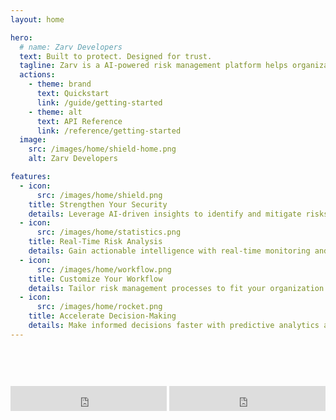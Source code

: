 ```yaml
---
layout: home

hero:
  # name: Zarv Developers
  text: Built to protect. Designed for trust.
  tagline: Zarv is a AI-powered risk management platform helps organizations to identify, assess, and mitigate risks in real-time.
  actions:
    - theme: brand
      text: Quickstart
      link: /guide/getting-started
    - theme: alt
      text: API Reference
      link: /reference/getting-started
  image:
    src: /images/home/shield-home.png
    alt: Zarv Developers

features:
  - icon:
      src: /images/home/shield.png
    title: Strengthen Your Security
    details: Leverage AI-driven insights to identify and mitigate risks before they become threats.
  - icon:
      src: /images/home/statistics.png
    title: Real-Time Risk Analysis
    details: Gain actionable intelligence with real-time monitoring and comprehensive risk assessments.
  - icon: 
      src: /images/home/workflow.png
    title: Customize Your Workflow
    details: Tailor risk management processes to fit your organization's unique needs and objectives.
  - icon:
      src: /images/home/rocket.png
    title: Accelerate Decision-Making
    details: Make informed decisions faster with predictive analytics and automated risk prioritization.
---
```


<script setup>
import { useData } from 'vitepress'

const { isDark } = useData()
</script>

<iframe src="https://status.zarv.com/badge?theme=dark" width="250" height="40" frameborder="0" scrolling="no" style="color-scheme: normal; margin: 60px auto" v-if="isDark"></iframe>
<iframe src="https://status.zarv.com/badge?theme=light" width="250" height="40" frameborder="0" scrolling="no" style="color-scheme: normal; margin: 60px auto" v-else></iframe>
